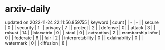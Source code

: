 # arxiv-daily
updated on 2022-11-24 22:11:56.859755
| keyword | count |
| - | - |
| secure | 0 |
| security | 1 |
| privacy | 7 |
| protect | 2 |
| defense | 0 |
| attack | 3 |
| robust | 14 |
| biometric | 0 |
| steal | 0 |
| extraction | 2 |
| membership infer | 0 |
| federate | 6 |
| fair | 2 |
| interpretability | 0 |
| exlainability | 0 |
| watermark | 0 |
| diffusion | 8 |
